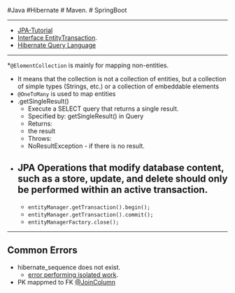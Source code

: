 #Java #Hibernate # Maven. # SpringBoot

---
* [JPA-Tutorial](https://github.com/RameshMF/JPA-Tutorial)
* [Interface EntityTransaction](https://www.objectdb.com/api/java/jpa/EntityTransaction).
* [Hibernate Query Language](https://www.tutorialspoint.com/hibernate/hibernate_query_language.htm)
---
*`@ElementCollection` is mainly for mapping non-entities.
   * It means that the collection is not a collection of entities, but a collection of simple types (Strings, etc.) or a collection of  embeddable elements 
* `@OneToMany` is used to map entities
* .getSingleResult()
   * Execute a SELECT query that returns a single result.
   *  Specified by: getSingleResult() in Query
   *   Returns:
   *   the result
   *  Throws:
   * NoResultException - if there is no result.
* JPA  Operations that modify database content, such as a store, update, and delete should only be performed within an active transaction.
  	---
  - `entityManager.getTransaction().begin();`
  - `entityManager.getTransaction().commit();`
  - `entityManagerFactory.close();`
   


---
Common Errors
---
 * hibernate_sequence  does not exist. 
    * [error performing isolated work](https://coderanch.com/t/487173/databases/hibernate-sequence-exist).
 * PK mappmed to FK [@JoinColumn](https://stackoverflow.com/questions/11938253/whats-the-difference-between-joincolumn-and-mappedby-when-using-a-jpa-onetoma)
